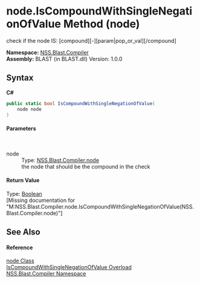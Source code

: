 # node.IsCompoundWithSingleNegationOfValue Method (node)
 

check if the node IS: [compound][-][param|pop_or_val][/compound]

**Namespace:**&nbsp;<a href="N_NSS_Blast_Compiler">NSS.Blast.Compiler</a><br />**Assembly:**&nbsp;BLAST (in BLAST.dll) Version: 1.0.0

## Syntax

**C#**<br />
``` C#
public static bool IsCompoundWithSingleNegationOfValue(
	node node
)
```


#### Parameters
&nbsp;<dl><dt>node</dt><dd>Type: <a href="T_NSS_Blast_Compiler_node">NSS.Blast.Compiler.node</a><br />the node that should be the compound in the check</dd></dl>

#### Return Value
Type: <a href="https://docs.microsoft.com/dotnet/api/system.boolean" target="_blank" rel="noopener noreferrer">Boolean</a><br />\[Missing <returns> documentation for "M:NSS.Blast.Compiler.node.IsCompoundWithSingleNegationOfValue(NSS.Blast.Compiler.node)"\]

## See Also


#### Reference
<a href="T_NSS_Blast_Compiler_node">node Class</a><br /><a href="Overload_NSS_Blast_Compiler_node_IsCompoundWithSingleNegationOfValue">IsCompoundWithSingleNegationOfValue Overload</a><br /><a href="N_NSS_Blast_Compiler">NSS.Blast.Compiler Namespace</a><br />